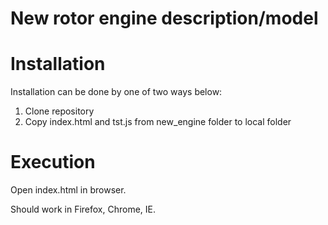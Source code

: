 # New rotor engine description/model

# Installation

Installation can be done by one of two ways below:
1. Clone repository
2. Copy index.html and tst.js from new_engine folder to local folder

# Execution

Open index.html in browser.

Should work in Firefox, Chrome, IE.   


